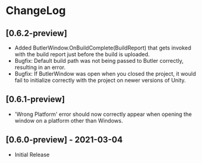 # ChangeLog

## [0.6.2-preview]
* Added ButlerWindow.OnBuildComplete(BuildReport) that gets invoked with the build report just before the build is uploaded.
* Bugfix: Default build path was not being passed to Butler correctly, resulting in an error.
* Bugfix: If ButlerWindow was open when you closed the project, it would fail to initialize correctly with the project on newer versions of Unity.

## [0.6.1-preview]
* 'Wrong Platform' error should now correctly appear when opening the window on a platform other than Windows.

## [0.6.0-preview] - 2021-03-04
* Initial Release